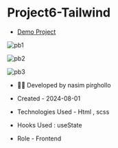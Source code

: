# Project6-Tailwind
 - [Demo Project](https://nasim1380p.github.io/Project-Tailwind/)

  
![pb1](https://github.com/Nasim1380p/project5-bootstrap/assets/155636802/cc08d7c3-095b-402a-8bd6-6fd778be8fa9)

![pb2](https://github.com/Nasim1380p/project5-bootstrap/assets/155636802/8866bf06-333e-47c8-af0a-692c9b3fa72d)



![pb3](https://github.com/Nasim1380p/project5-bootstrap/assets/155636802/98e96497-42b7-4718-80f9-581d1ce6f27e)
- 👩‍🎓 Developed by nasim pirghollo

- Created - 2024-08-01

- Technologies Used - Html , scss  

- Hooks Used : useState 

- Role - Frontend

